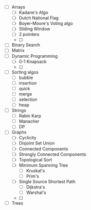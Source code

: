 - [ ] Arrays
	- [ ] Kadane's Algo
	- [ ] Dutch National Flag
	- [ ] Boyer-Moore's Voting algo
	- [ ] Sliding Window
	- [ ] 2 pointers
	- [ ] 
- [ ] Binary Search
- [ ] Matrix
- [ ] Dynamic Programming
	- [ ] 0-1 Knapsack
	- [ ] 
- [ ] Sorting algos
	- [ ] bubble
	- [ ] insertion
	- [ ] quick
	- [ ] merge
	- [ ] selection
	- [ ] heap
- [ ] Strings
	- [ ] Rabin Karp
	- [ ] Manacher
	- [ ] DP
- [ ] Graphs
	- [ ] Cyclicity
	- [ ] Disjoint Set Union
	- [ ] Connected Components
	- [ ] Strongly Connected Components
	- [ ] Topological Sort
	- [ ] Minimum Spanning Tree
		- [ ] Kruskal's
		- [ ] Prim's
	- [ ] Single Source Shortest Path
		- [ ] Dijkstra's
		- [ ] Warshal's
	- [ ] 
- [ ] Trees